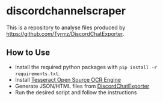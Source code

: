# discordchannelscraper

This is a repository to analyse files produced by https://github.com/Tyrrrz/DiscordChatExporter.

## How to Use

- Install the required python packages with `pip install -r requirements.txt`.
- Install [Tesseract Open Source OCR Engine](https://github.com/tesseract-ocr/tesseract)
- Generate JSON/HTML files from [DiscordChatExporter](https://github.com/Tyrrrz/DiscordChatExporter)
- Run the desired script and follow the instructions
